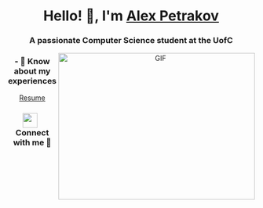 <h1 align="center">Hello! 👋, I'm <a href="https://www.linkedin.com/in/alex-petrakov-192836209/" target="blank">
Alex Petrakov</a></h1>
<h3 align="center">A passionate Computer Science student at the UofC </h3>

<a target="_blank" align="center">
  <img align="right" top="500" height="300" width="400" alt="GIF" src="https://media.giphy.com/media/SWoSkN6DxTszqIKEqv/giphy.gif">
</a>

<div align="center">
	<h3>- 📄 Know about my experiences </h3>
	<a href="https://github.com/100rabhcsmc/Me.io/blob/master/01SaurabhChavanReactNativeResume.pdf" target="blank">Resume</a>
</div>



<h3 align="center" > <img src="https://media.giphy.com/media/iY8CRBdQXODJSCERIr/giphy.gif" width="30" height="30" style="margin-right: 10px;">Connect with me 🤝 </h3>

<p align="center">


</p>


